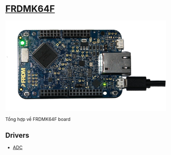 # [FRDMK64F](https://github.com/lenhh0/frdmk64f)

<p align="center">
  <img alt="VS Code in action" src="doc/board/frdmk64f.png">
</p>

Tổng hợp về FRDMK64F board

## Drivers
- [ADC](doc/driver/adc/adc.md)